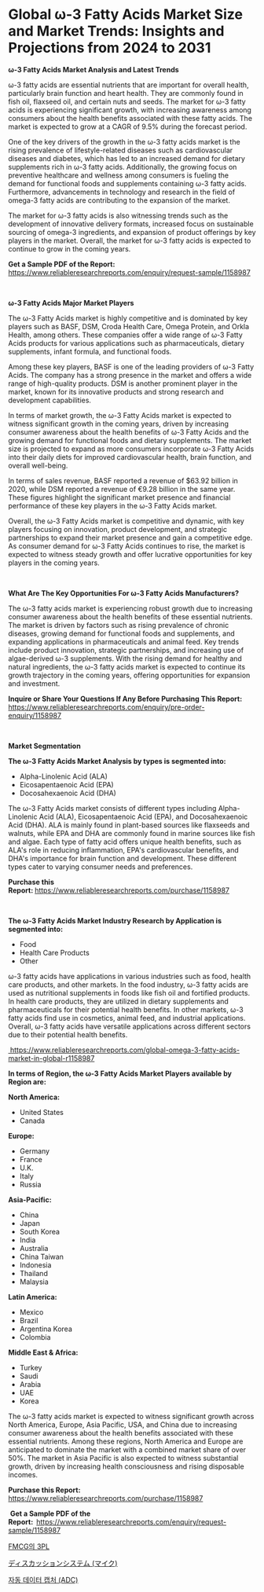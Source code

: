 <p><h1>Global ω-3 Fatty Acids Market Size and Market Trends: Insights and Projections from 2024 to 2031</h1></p><p><strong>ω-3 Fatty Acids Market Analysis and Latest Trends</strong></p>
<p><p>ω-3 fatty acids are essential nutrients that are important for overall health, particularly brain function and heart health. They are commonly found in fish oil, flaxseed oil, and certain nuts and seeds. The market for ω-3 fatty acids is experiencing significant growth, with increasing awareness among consumers about the health benefits associated with these fatty acids. The market is expected to grow at a CAGR of 9.5% during the forecast period.</p><p>One of the key drivers of the growth in the ω-3 fatty acids market is the rising prevalence of lifestyle-related diseases such as cardiovascular diseases and diabetes, which has led to an increased demand for dietary supplements rich in ω-3 fatty acids. Additionally, the growing focus on preventive healthcare and wellness among consumers is fueling the demand for functional foods and supplements containing ω-3 fatty acids. Furthermore, advancements in technology and research in the field of omega-3 fatty acids are contributing to the expansion of the market.</p><p>The market for ω-3 fatty acids is also witnessing trends such as the development of innovative delivery formats, increased focus on sustainable sourcing of omega-3 ingredients, and expansion of product offerings by key players in the market. Overall, the market for ω-3 fatty acids is expected to continue to grow in the coming years.</p></p>
<p><strong>Get a Sample PDF of the Report:&nbsp;</strong> <a href="https://www.reliableresearchreports.com/enquiry/request-sample/1158987">https://www.reliableresearchreports.com/enquiry/request-sample/1158987</a></p>
<p>&nbsp;</p>
<p><strong>ω-3 Fatty Acids Major Market Players</strong></p>
<p><p>The ω-3 Fatty Acids market is highly competitive and is dominated by key players such as BASF, DSM, Croda Health Care, Omega Protein, and Orkla Health, among others. These companies offer a wide range of ω-3 Fatty Acids products for various applications such as pharmaceuticals, dietary supplements, infant formula, and functional foods.</p><p>Among these key players, BASF is one of the leading providers of ω-3 Fatty Acids. The company has a strong presence in the market and offers a wide range of high-quality products. DSM is another prominent player in the market, known for its innovative products and strong research and development capabilities.</p><p>In terms of market growth, the ω-3 Fatty Acids market is expected to witness significant growth in the coming years, driven by increasing consumer awareness about the health benefits of ω-3 Fatty Acids and the growing demand for functional foods and dietary supplements. The market size is projected to expand as more consumers incorporate ω-3 Fatty Acids into their daily diets for improved cardiovascular health, brain function, and overall well-being.</p><p>In terms of sales revenue, BASF reported a revenue of $63.92 billion in 2020, while DSM reported a revenue of €9.28 billion in the same year. These figures highlight the significant market presence and financial performance of these key players in the ω-3 Fatty Acids market.</p><p>Overall, the ω-3 Fatty Acids market is competitive and dynamic, with key players focusing on innovation, product development, and strategic partnerships to expand their market presence and gain a competitive edge. As consumer demand for ω-3 Fatty Acids continues to rise, the market is expected to witness steady growth and offer lucrative opportunities for key players in the coming years.</p></p>
<p>&nbsp;</p>
<p><strong>What Are The Key Opportunities For ω-3 Fatty Acids Manufacturers?</strong></p>
<p><p>The ω-3 fatty acids market is experiencing robust growth due to increasing consumer awareness about the health benefits of these essential nutrients. The market is driven by factors such as rising prevalence of chronic diseases, growing demand for functional foods and supplements, and expanding applications in pharmaceuticals and animal feed. Key trends include product innovation, strategic partnerships, and increasing use of algae-derived ω-3 supplements. With the rising demand for healthy and natural ingredients, the ω-3 fatty acids market is expected to continue its growth trajectory in the coming years, offering opportunities for expansion and investment.</p></p>
<p><strong>Inquire or Share Your Questions If Any Before Purchasing This Report:</strong> <a href="https://www.reliableresearchreports.com/enquiry/pre-order-enquiry/1158987">https://www.reliableresearchreports.com/enquiry/pre-order-enquiry/1158987</a></p>
<p>&nbsp;</p>
<p><strong>Market Segmentation</strong></p>
<p><strong>The ω-3 Fatty Acids Market Analysis by types is segmented into:</strong></p>
<p><ul><li>Alpha-Linolenic Acid (ALA)</li><li>Eicosapentaenoic Acid (EPA)</li><li>Docosahexaenoic Acid (DHA)</li></ul></p>
<p><p>The ω-3 Fatty Acids market consists of different types including Alpha-Linolenic Acid (ALA), Eicosapentaenoic Acid (EPA), and Docosahexaenoic Acid (DHA). ALA is mainly found in plant-based sources like flaxseeds and walnuts, while EPA and DHA are commonly found in marine sources like fish and algae. Each type of fatty acid offers unique health benefits, such as ALA's role in reducing inflammation, EPA's cardiovascular benefits, and DHA's importance for brain function and development. These different types cater to varying consumer needs and preferences.</p></p>
<p><strong>Purchase this Report:&nbsp;</strong><a href="https://www.reliableresearchreports.com/purchase/1158987">https://www.reliableresearchreports.com/purchase/1158987</a></p>
<p>&nbsp;</p>
<p><strong>The ω-3 Fatty Acids Market Industry Research by Application is segmented into:</strong></p>
<p><ul><li>Food</li><li>Health Care Products</li><li>Other</li></ul></p>
<p><p>ω-3 fatty acids have applications in various industries such as food, health care products, and other markets. In the food industry, ω-3 fatty acids are used as nutritional supplements in foods like fish oil and fortified products. In health care products, they are utilized in dietary supplements and pharmaceuticals for their potential health benefits. In other markets, ω-3 fatty acids find use in cosmetics, animal feed, and industrial applications. Overall, ω-3 fatty acids have versatile applications across different sectors due to their potential health benefits.</p></p>
<p><a href="https://www.reliableresearchreports.com/global-omega-3-fatty-acids-market-in-global-r1158987">&nbsp;https://www.reliableresearchreports.com/global-omega-3-fatty-acids-market-in-global-r1158987</a></p>
<p><strong>In terms of Region, the ω-3 Fatty Acids Market Players available by Region are:</strong></p>
<p>
    <p> <strong> North America: </strong>
        <ul>
            <li>United States</li>
            <li>Canada</li>
        </ul>
        </p> 
    <p> <strong> Europe: </strong>
        <ul>
            <li>Germany</li>
            <li>France</li>
            <li>U.K.</li>
            <li>Italy</li>
            <li>Russia</li>
        </ul>
        </p> 
    <p> <strong> Asia-Pacific: </strong>
        <ul>
            <li>China</li>
            <li>Japan</li>
            <li>South Korea</li>
            <li>India</li>
            <li>Australia</li>
            <li>China Taiwan</li>
            <li>Indonesia</li>
            <li>Thailand</li>
            <li>Malaysia</li>
        </ul>
        </p> 
    <p> <strong> Latin America: </strong>
        <ul>
            <li>Mexico</li>
            <li>Brazil</li>
            <li>Argentina Korea</li>
            <li>Colombia</li>
        </ul>
        </p> 
    <p> <strong> Middle East & Africa: </strong>
        <ul>
            <li>Turkey</li>
            <li>Saudi</li>
            <li>Arabia</li>
            <li>UAE</li>
            <li>Korea</li>
        </ul>
    </p>
    </p>
<p><p>The ω-3 fatty acids market is expected to witness significant growth across North America, Europe, Asia Pacific, USA, and China due to increasing consumer awareness about the health benefits associated with these essential nutrients. Among these regions, North America and Europe are anticipated to dominate the market with a combined market share of over 50%. The market in Asia Pacific is also expected to witness substantial growth, driven by increasing health consciousness and rising disposable incomes.</p></p>
<p><strong>Purchase this Report: </strong><a href="https://www.reliableresearchreports.com/purchase/1158987">https://www.reliableresearchreports.com/purchase/1158987</a></p>
<p>&nbsp;<strong>Get a Sample PDF of the Report:&nbsp;&nbsp;</strong><a href="https://www.reliableresearchreports.com/enquiry/request-sample/1158987">https://www.reliableresearchreports.com/enquiry/request-sample/1158987</a></p>
<p><strong></strong></p>
<p><p><a href="https://medium.com/@margrethowe2016/fmcg-%EC%8B%9C%EC%9E%A5%EC%9D%98-3pl%EC%9D%80-%EC%8B%9C%EC%9E%A5-%EC%A0%90%EC%9C%A0%EC%9C%A8-%ED%81%AC%EA%B8%B0-%EB%B0%8F-2031%EB%85%84%EA%B9%8C%EC%A7%80-%EC%98%88%EC%83%81%EB%90%9C-%EC%98%88%EC%B8%A1%EC%97%90-%EC%A4%91%EC%A0%90%EC%9D%84-%EB%91%90%EA%B3%A0-%EC%9E%88%EC%8A%B5%EB%8B%88%EB%8B%A4-beddf95e0152">FMCG의 3PL</a></p><p><a href="https://medium.com/@eugenethompson65/%E3%83%87%E3%82%A3%E3%82%B9%E3%82%AB%E3%83%83%E3%82%B7%E3%83%A7%E3%83%B3%E3%82%B7%E3%82%B9%E3%83%86%E3%83%A0-%E3%83%9E%E3%82%A4%E3%82%AF-%E3%81%AE%E5%B8%82%E5%A0%B4%E3%82%B7%E3%82%A7%E3%82%A2%E3%81%AE%E9%80%B2%E5%8C%96%E3%81%A8%E5%B8%82%E5%A0%B4%E6%88%90%E9%95%B7%E3%83%88%E3%83%AC%E3%83%B3%E3%83%892024%E5%B9%B4%E3%81%8B%E3%82%892031%E5%B9%B4%E3%81%BE%E3%81%A7-cf31a7b91483">ディスカッションシステム (マイク)</a></p><p><a href="https://medium.com/@kylearson6756sfvf/%EC%9E%90%EB%8F%99-%EB%8D%B0%EC%9D%B4%ED%84%B0-%EC%BA%A1%EC%B2%98-adc-%EC%8B%9C%EC%9E%A5-%EC%84%B1%EA%B3%B5%EC%A0%81%EC%9D%B8-%EB%B9%84%EC%A6%88%EB%8B%88%EC%8A%A4-%EC%A0%84%EB%9E%B5%EC%9D%98-%EC%97%B4%EC%87%A0-2031%EB%85%84%EA%B9%8C%EC%A7%80%EC%9D%98-%EC%98%88%EC%B8%A1-0f75b10f1b2b">자동 데이터 캡처 (ADC)</a></p></p>